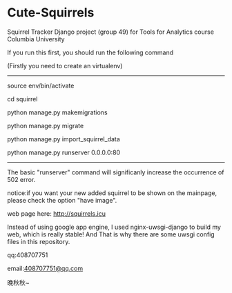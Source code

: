 # Cute-Squirrels
Squirrel Tracker Django project (group 49) for Tools for Analytics course Columbia University

If you run this first, you should run the following command

(Firstly you need to create an virtualenv)


--------------------------------------
source env/bin/activate

cd squirrel

python manage.py makemigrations

python manage.py migrate

python manage.py import_squirrel_data

python manage.py runserver 0.0.0.0:80

--------------------------------------
The basic "runserver" command will significanly increase the occurrence of 502 error.

notice:if you want your new added squirrel to be shown on the mainpage, please check the option "have image".

web page here: http://squirrels.icu

Instead of using google app engine, I used nginx-uwsgi-django to build my web, which is really stable! And That is why there are some uwsgi config files in this repository.

qq:408707751

email:408707751@qq.com

晚秋秋~
